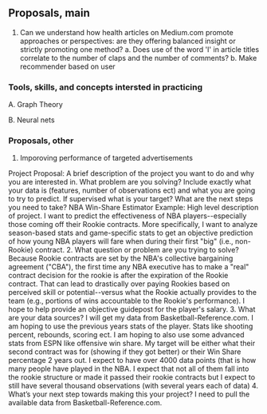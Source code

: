 ## Proposals, main

  1. Can we understand how health articles on Medium.com promote approaches or perspectives: are they offering balanced insight or strictly promoting one method?
      a. Does use of the word 'I' in article titles correlate to the number of claps and the number of comments?
      b. Make recommender based on user 





### Tools, skills, and concepts intersted in practicing

  A. Graph Theory

  B. Neural nets

### Proposals, other

  1. Imporoving performance of targeted advertisements 



Project Proposal:
A brief description of the project you want to do and why you are interested in.
What problem are you solving?
Include exactly what your data is (features, number of observations ect) and what you are going to try to predict.  If supervised what is your target?
What are the next steps you need to take?
NBA Win-Share Estimator Example:
High level description of project.
I want to predict the effectiveness of NBA players--especially those coming off their Rookie contracts. More specifically, I want to analyze season-based stats and game-specific stats to get an objective prediction of how young NBA players will fare when during their first "big" (i.e., non-Rookie) contract.
  2. What question or problem are you trying to solve?
Because Rookie contracts are set by the NBA's collective bargaining agreement ("CBA"), the first time any NBA executive has to make a "real" contract decision for the rookie is after the expiration of the Rookie contract. That can lead to drastically over paying Rookies based on perceived skill or potential--versus what the Rookie actually provides to the team (e.g., portions of wins accountable to the Rookie's performance). I hope to help provide an objective guidepost for the player's salary.
     3. What are your data sources?
I will get my data from Basketball-Reference.com. I am hoping to use the previous years stats of the player.  Stats like shooting percent, rebounds, scoring ect. I am hoping to also use some advanced stats from ESPN like offensive win share.  My target will be either what their second contract was for (showing if they got better) or their Win Share percentage 2 years out.
I expect to have over 4000 data points (that is how many people have played in the NBA.  I expect that not all of them fall into the rookie structure or made it passed their rookie contracts but I expect to still have several thousand observations (with several years each of data)
      4. What’s your next step towards making this your project?
I need to pull the available data from Basketball-Reference.com.
